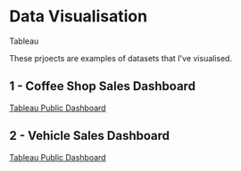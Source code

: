 # Data Visualisation
Tableau

These prjoects are examples of datasets that I've visualised.

## 1 - Coffee Shop Sales Dashboard

[Tableau Public Dashboard](https://public.tableau.com/app/profile/matt.clark7658/viz/CoffeeShopSalesDashboard_17410173421070/CoffeeSalesDashboard)


## 2 - Vehicle Sales Dashboard

[Tableau Public Dashboard](https://public.tableau.com/app/profile/matt.clark7658/viz/VehicleSales_17409456244580/VehicleSalesDashboard)
